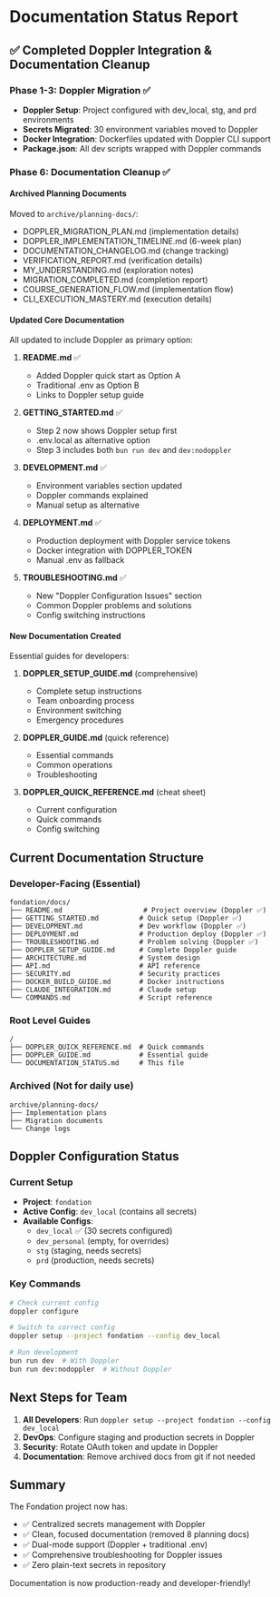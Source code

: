 # Documentation Status Report

## ✅ Completed Doppler Integration & Documentation Cleanup

### Phase 1-3: Doppler Migration ✅
- **Doppler Setup**: Project configured with dev_local, stg, and prd environments
- **Secrets Migrated**: 30 environment variables moved to Doppler
- **Docker Integration**: Dockerfiles updated with Doppler CLI support
- **Package.json**: All dev scripts wrapped with Doppler commands

### Phase 6: Documentation Cleanup ✅

#### Archived Planning Documents
Moved to `archive/planning-docs/`:
- DOPPLER_MIGRATION_PLAN.md (implementation details)
- DOPPLER_IMPLEMENTATION_TIMELINE.md (6-week plan)
- DOCUMENTATION_CHANGELOG.md (change tracking)
- VERIFICATION_REPORT.md (verification details)
- MY_UNDERSTANDING.md (exploration notes)
- MIGRATION_COMPLETED.md (completion report)
- COURSE_GENERATION_FLOW.md (implementation flow)
- CLI_EXECUTION_MASTERY.md (execution details)

#### Updated Core Documentation
All updated to include Doppler as primary option:

1. **README.md** ✅
   - Added Doppler quick start as Option A
   - Traditional .env as Option B
   - Links to Doppler setup guide

2. **GETTING_STARTED.md** ✅
   - Step 2 now shows Doppler setup first
   - .env.local as alternative option
   - Step 3 includes both `bun run dev` and `dev:nodoppler`

3. **DEVELOPMENT.md** ✅
   - Environment variables section updated
   - Doppler commands explained
   - Manual setup as alternative

4. **DEPLOYMENT.md** ✅
   - Production deployment with Doppler service tokens
   - Docker integration with DOPPLER_TOKEN
   - Manual .env as fallback

5. **TROUBLESHOOTING.md** ✅
   - New "Doppler Configuration Issues" section
   - Common Doppler problems and solutions
   - Config switching instructions

#### New Documentation Created
Essential guides for developers:

1. **DOPPLER_SETUP_GUIDE.md** (comprehensive)
   - Complete setup instructions
   - Team onboarding process
   - Environment switching
   - Emergency procedures

2. **DOPPLER_GUIDE.md** (quick reference)
   - Essential commands
   - Common operations
   - Troubleshooting

3. **DOPPLER_QUICK_REFERENCE.md** (cheat sheet)
   - Current configuration
   - Quick commands
   - Config switching

## Current Documentation Structure

### Developer-Facing (Essential)
```
fondation/docs/
├── README.md                    # Project overview (Doppler ✅)
├── GETTING_STARTED.md          # Quick setup (Doppler ✅)
├── DEVELOPMENT.md              # Dev workflow (Doppler ✅)
├── DEPLOYMENT.md               # Production deploy (Doppler ✅)
├── TROUBLESHOOTING.md          # Problem solving (Doppler ✅)
├── DOPPLER_SETUP_GUIDE.md      # Complete Doppler guide
├── ARCHITECTURE.md             # System design
├── API.md                      # API reference
├── SECURITY.md                 # Security practices
├── DOCKER_BUILD_GUIDE.md       # Docker instructions
├── CLAUDE_INTEGRATION.md       # Claude setup
└── COMMANDS.md                 # Script reference
```

### Root Level Guides
```
/
├── DOPPLER_QUICK_REFERENCE.md  # Quick commands
├── DOPPLER_GUIDE.md            # Essential guide
└── DOCUMENTATION_STATUS.md     # This file
```

### Archived (Not for daily use)
```
archive/planning-docs/
├── Implementation plans
├── Migration documents
└── Change logs
```

## Doppler Configuration Status

### Current Setup
- **Project**: `fondation`
- **Active Config**: `dev_local` (contains all secrets)
- **Available Configs**:
  - `dev_local` ✅ (30 secrets configured)
  - `dev_personal` (empty, for overrides)
  - `stg` (staging, needs secrets)
  - `prd` (production, needs secrets)

### Key Commands
```bash
# Check current config
doppler configure

# Switch to correct config
doppler setup --project fondation --config dev_local

# Run development
bun run dev  # With Doppler
bun run dev:nodoppler  # Without Doppler
```

## Next Steps for Team

1. **All Developers**: Run `doppler setup --project fondation --config dev_local`
2. **DevOps**: Configure staging and production secrets in Doppler
3. **Security**: Rotate OAuth token and update in Doppler
4. **Documentation**: Remove archived docs from git if not needed

## Summary

The Fondation project now has:
- ✅ Centralized secrets management with Doppler
- ✅ Clean, focused documentation (removed 8 planning docs)
- ✅ Dual-mode support (Doppler + traditional .env)
- ✅ Comprehensive troubleshooting for Doppler issues
- ✅ Zero plain-text secrets in repository

Documentation is now production-ready and developer-friendly!